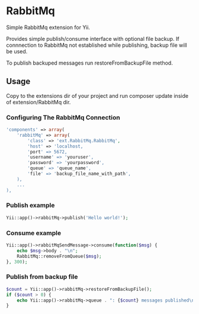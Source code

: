 # RabbitMq
Simple RabbitMq extension for Yii.

Provides simple publish/consume interface with optional file backup. If connnection to RabbitMq not established while publishing, backup file will be used.

To publish backuped messages run restoreFromBackupFile method.

## Usage
Copy to the extensions dir of your project and run composer update inside of extension/RabbitMq dir.

### Configuring The RabbitMq Connection
```php
'components' => array(
	'rabbitMq' => array(
		'class' => 'ext.RabbitMq.RabbitMq',
		'host' => 'localhost,
		'port' => 5672,
		'username' => 'youruser',
		'password' => 'yourpassword',
		'queue' => 'queue_name',
		'file' => 'backup_file_name_with_path',
	),
	...
),
```

### Publish example
```php
Yii::app()->rabbitMq->publish('Hello world!');
```

### Consume example
```php
Yii::app()->rabbitMqSendMessage->consume(function($msg) {
	echo $msg->body . "\n";
	RabbitMq::removeFromQueue($msg);
}, 300);
```

### Publish from backup file
```php
$count = Yii::app()->rabbitMq->restoreFromBackupFile();
if ($count > 0) {
	echo Yii::app()->rabbitMq->queue . ": {$count} messages published\n";
}
```

